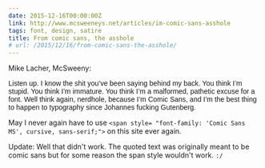 ```yaml
---
date: 2015-12-16T00:00:00Z
link: http://www.mcsweeneys.net/articles/im-comic-sans-asshole
tags: font, design, satire
title: From comic sans, the asshole
# url: /2015/12/16/from-comic-sans-the-asshole/
---
```


Mike Lacher, McSweeny:

<span style="font-family: 'Comic Sans MS', cursive, sans-serif;">

Listen up. I know the shit you’ve been saying behind my back. You think I’m stupid. You think I’m immature. You think I’m a malformed, pathetic excuse for a font. Well think again, nerdhole, because I’m Comic Sans, and I’m the best thing to happen to typography since Johannes fucking Gutenberg.

</span>

May I never again have to use ```<span style= "font-family: 'Comic Sans MS', cursive, sans-serif;">``` on this site ever again.

Update: Well that didn't work. The quoted text was originally meant to be comic sans but for some reason the span style wouldn't work. ```:/```